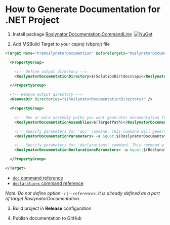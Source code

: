 
# How to Generate Documentation for .NET Project

1) Install package [Roslynator.Documentation.CommandLine](http://www.nuget.org/packages/Roslynator.Documentation.CommandLine/)&ensp;[![NuGet](https://img.shields.io/nuget/v/Roslynator.Documentation.CommandLine.svg)](https://nuget.org/packages/Roslynator.Documentation.CommandLine)

2) Add MSBuild Target to your csproj (vbproj) file

```xml
<Target Name="PreRoslynatorDocumention" BeforeTargets="RoslynatorDocumentation" Condition=" '$(Configuration)' == 'Release'">

  <PropertyGroup>

    <!-- Define output directory -->
    <RoslynatorDocumentationDirectory>$(SolutionDir)docs\api</RoslynatorDocumentationDirectory>

  </PropertyGroup>

  <!-- Remove output directory -->
  <RemoveDir Directories="$(RoslynatorDocumentationDirectory)" />

  <PropertyGroup>

    <!-- One or more assembly paths you want generator documentation for, for example: A.dll B.dll -->
    <RoslynatorDocumentationAssemblies>$(TargetPath)</RoslynatorDocumentationAssemblies>

    <!-- Specify parameters for 'doc' command. This command will generate documentation files from specified assemblies -->
    <RoslynatorDocumentationParameters> -a &quot;$(RoslynatorDocumentationAssemblies)&quot; -o &quot;$(RoslynatorDocumentationDirectory)&quot; -h &quot;API Reference&quot;</RoslynatorDocumentationParameters>

    <!-- Specify parameters for 'declarations' command. This command will generate a single file that contains all declarations from specified assemblies -->
    <RoslynatorDocumentationDeclarationsParameters> -a &quot;$(RoslynatorDocumentationAssemblies)&quot; -o &quot;$(RoslynatorDocumentationDirectory)\api.cs&quot;</RoslynatorDocumentationDeclarationsParameters>

  </PropertyGroup>

</Target>
```

* [`doc` command reference](../src/Documentation.CommandLine/README.md#doc-command)
* [`declarations` command reference](../src/Documentation.CommandLine/README.md#declarations-command)

*Note: Do not define option `-r|--references`. It is already defined as a part of target RoslynatorDocumentation.*

3) Build project in **Release** configuration

4) Publish documentation to GitHub